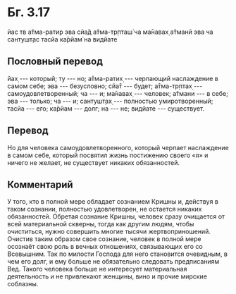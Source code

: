 # Бг. 3.17
йас тв а̄тма-ратир эва сйа̄д
а̄тма-тр̣пташ́ ча ма̄навах̣
а̄тманй эва ча сантушт̣ас
тасйа ка̄рйам̇ на видйате
## Пословный перевод

йах̣ --- который; ту --- но; а̄тма-ратих̣ --- черпающий наслаждение в самом
себе; эва --- безусловно; сйа̄т --- будет; а̄тма-тр̣птах̣ ---
самоудовлетворенный; ча --- и; ма̄навах̣ --- человек; а̄тмани --- в себе;
эва --- только; ча --- и; сантушт̣ах̣ --- полностью умиротворенный; тасйа
--- его; ка̄рйам --- долг; на --- не; видйате --- существует.

## Перевод

Но для человека самоудовлетворенного, который черпает наслаждение в
самом себе, который посвятил жизнь постижению своего «я» и ничего не
желает, не существует никаких обязанностей.

## Комментарий

У того, кто в полной мере обладает сознанием Кришны и, действуя в таком
сознании, полностью удовлетворен, не остается никаких обязанностей.
Обретая сознание Кришны, человек сразу очищается от всей материальной
скверны, тогда как другим людям, чтобы очиститься, нужно совершить
многие тысячи жертвоприношений. Очистив таким образом свое сознание,
человек в полной мере осознаёт свою роль в вечных отношениях,
связывающих его со Всевышним. Так по милости Господа для него становится
очевидным, в чем его долг, и ему больше не обязательно следовать
предписаниям Вед. Такого человека больше не интересует материальная
деятельность и не привлекают женщины, вино и прочие мирские соблазны.
